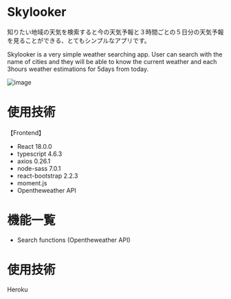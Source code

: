 # Skylooker

知りたい地域の天気を検索すると今の天気予報と３時間ごとの５日分の天気予報を見ることができる、とてもシンプルなアプリです。

Skylooker is a very simple weather searching app. User can search with the name of cities and they will be able to know the current weather and each 3hours weather estimations for 5days from today.  

![image](https://user-images.githubusercontent.com/90506535/164604743-aa3e8655-f514-491e-9cfc-e96e8870fd42.png)

# 使用技術

【Frontend】

<ul>
<li>React 18.0.0</li>
<li>typescript 4.6.3</li>
<li>axios 0.26.1</li>
<li>node-sass 7.0.1</li>
<li>react-bootstrap 2.2.3</li>
<li>moment.js</li>
<li>Opentheweather API</li>
</ul>


# 機能一覧

<ul>
<li>Search functions (Opentheweather API)</li>
</ul>

# 使用技術

Heroku

